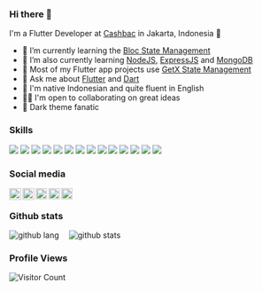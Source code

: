 ### Hi there 👋

I'm a Flutter Developer at [Cashbac](https://cashbac.com/) in Jakarta, Indonesia 🌆

- 🔭 I’m currently learning the [Bloc State Management](https://bloclibrary.dev)
- 🌱 I’m also currently learning [NodeJS](https://nodejs.org/), [ExpressJS](https://expressjs.com/) and [MongoDB](https://www.mongodb.com/)
- 📱 Most of my Flutter app projects use [GetX State Management](https://pub.dev/packages/get)
- 💬 Ask me about [Flutter](https://flutter.dev) and [Dart](https://dart.dev)
- 📣 I'm native Indonesian and quite fluent in English
- 🧑‍💻 I'm open to collaborating on great ideas
- 🧛 Dark theme fanatic


### Skills

![](https://img.shields.io/badge/Flutter-02569B?style=for-the-badge&logo=flutter&logoColor=white)
![](https://img.shields.io/badge/Dart-0175C2?style=for-the-badge&logo=dart&logoColor=white)
![](https://img.shields.io/badge/iOS-000000?style=for-the-badge&logo=ios&logoColor=white)
![](https://img.shields.io/badge/Android-3DDC84?style=for-the-badge&logo=android&logoColor=white)
![](https://img.shields.io/badge/JavaScript-F7DF1E?style=for-the-badge&logo=javascript&logoColor=black)
![](https://img.shields.io/badge/Node.js-43853D?style=for-the-badge&logo=node.js&logoColor=white)
![](https://img.shields.io/badge/Express.js-404D59?style=for-the-badge)
![](https://img.shields.io/badge/MongoDB-4EA94B?style=for-the-badge&logo=mongodb&logoColor=white)
![](https://img.shields.io/badge/MySQL-00000F?style=for-the-badge&logo=mysql&logoColor=white)
![](https://img.shields.io/badge/PHP-777BB4?style=for-the-badge&logo=php&logoColor=white)
![](https://img.shields.io/badge/jQuery-0769AD?style=for-the-badge&logo=jquery&logoColor=white)
![](https://img.shields.io/badge/HTML5-E34F26?style=for-the-badge&logo=html5&logoColor=white)
![](https://img.shields.io/badge/CSS3-1572B6?style=for-the-badge&logo=css3&logoColor=white)
![](https://img.shields.io/badge/Bootstrap-563D7C?style=for-the-badge&logo=bootstrap&logoColor=white)


### Social media <br>

[<img align="left" alt="profile.io" height="21px" src="https://img.shields.io/badge/website-000000?style=for-the-badge&logo=About.me&logoColor=white" />](https://dev.page/nazar/)
[<img align="left" alt="profile.io" height="21px" src="https://img.shields.io/badge/Gmail-D14836?style=for-the-badge&logo=gmail&logoColor=white" />](mailto:xpnazar@gmail.com)
[<img align="left" alt="instagram | Twitter" height="20px" src="https://img.shields.io/badge/Instagram-E4405F?style=for-the-badge&logo=instagram&logoColor=white" />](https://instagram.com/nazar.rd/)
[<img align="left" alt="twitter | Twitter" height="20px" src="https://img.shields.io/badge/Twitter-1DA1F2?style=for-the-badge&logo=twitter&logoColor=white" />](https://twitter.com/xpnazar/)
[<img align="left" alt="linkedin | LinkedIn" height="20px" src="https://img.shields.io/badge/LinkedIn-0077B5?style=for-the-badge&logo=linkedin&logoColor=white" />](https://linkedin.com/in/nazarudin/) <br>

 
### Github stats

![github lang](https://github-readme-stats.vercel.app/api/top-langs/?username=nazarrd&count_private=true$cache_seconds=1800&theme=github_dark)&emsp;
![github stats](https://github-readme-stats.vercel.app/api?username=nazarrd&show_icons=true&count_private=true$cache_seconds=1800&theme=github_dark)<br>


### Profile Views

![Visitor Count](https://profile-counter.glitch.me/{nazarrd}/count.svg) 

